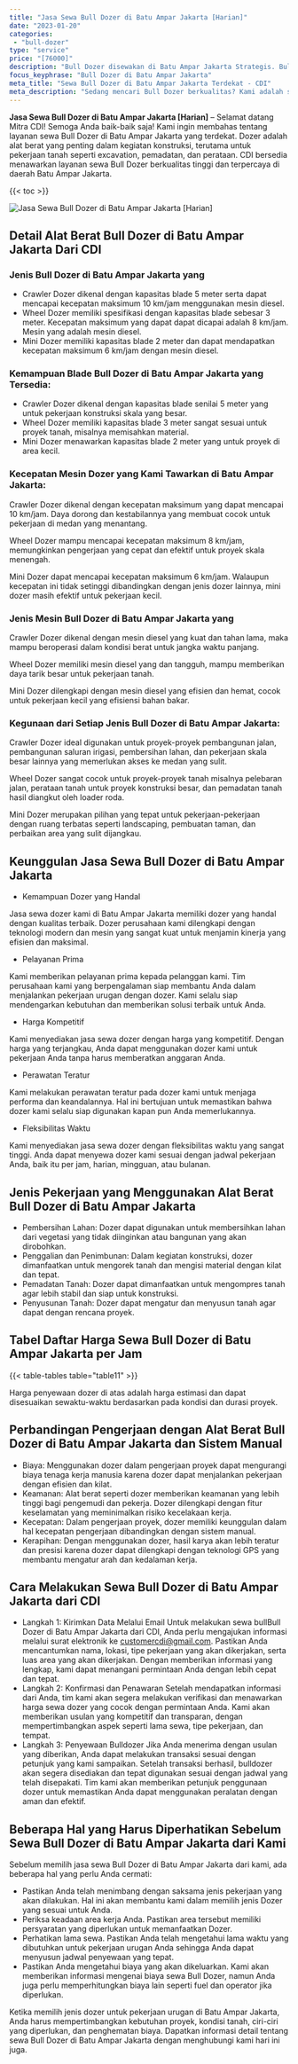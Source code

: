 ```yaml
---
title: "Jasa Sewa Bull Dozer di Batu Ampar Jakarta [Harian]"
date: "2023-01-20"
categories:
 - "bull-dozer"
type: "service"
price: "[76000]"
description: "Bull Dozer disewakan di Batu Ampar Jakarta Strategis. Bull Dozer unggulan untuk kebutuhan proyek konstruksi dengan performa superior. Dapatkan informasi lengkap dengan menghubungi kami."
focus_keyphrase: "Bull Dozer di Batu Ampar Jakarta"
meta_title: "Sewa Bull Dozer di Batu Ampar Jakarta Terdekat - CDI"
meta_description: "Sedang mencari Bull Dozer berkualitas? Kami adalah solusi tepat dengan solusi optimal. Dapatkan penawaran sekarang."
---
```


**Jasa Sewa Bull Dozer di Batu Ampar Jakarta [Harian]** – Selamat datang Mitra CDI! Semoga Anda baik-baik saja! Kami ingin membahas tentang layanan sewa Bull Dozer di Batu Ampar Jakarta yang terdekat. Dozer adalah alat berat yang penting dalam kegiatan konstruksi, terutama untuk pekerjaan tanah seperti excavation, pemadatan, dan perataan. CDI bersedia menawarkan layanan sewa Bull Dozer berkualitas tinggi dan terpercaya di daerah Batu Ampar Jakarta.

{{< toc >}}

![Jasa Sewa Bull Dozer di Batu Ampar Jakarta [Harian]](/images/bull-dozer/bull-dozer-11.jpg)

## Detail Alat Berat Bull Dozer di Batu Ampar Jakarta Dari CDI

### Jenis Bull Dozer di Batu Ampar Jakarta yang

*   Crawler Dozer dikenal dengan kapasitas blade 5 meter serta dapat mencapai kecepatan maksimum 10 km/jam menggunakan mesin diesel.
*   Wheel Dozer memiliki spesifikasi dengan kapasitas blade sebesar 3 meter. Kecepatan maksimum yang dapat dapat dicapai adalah 8 km/jam. Mesin yang adalah mesin diesel.
*   Mini Dozer memiliki kapasitas blade 2 meter dan dapat mendapatkan kecepatan maksimum 6 km/jam dengan mesin diesel.

### Kemampuan Blade Bull Dozer di Batu Ampar Jakarta yang Tersedia:

*   Crawler Dozer dikenal dengan kapasitas blade senilai 5 meter yang untuk pekerjaan konstruksi skala yang besar.
*   Wheel Dozer memiliki kapasitas blade 3 meter sangat sesuai untuk proyek tanah, misalnya memisahkan material.
*   Mini Dozer menawarkan kapasitas blade 2 meter yang untuk proyek di area kecil.

### Kecepatan Mesin Dozer yang Kami Tawarkan di Batu Ampar Jakarta:

Crawler Dozer dikenal dengan kecepatan maksimum yang dapat mencapai 10 km/jam. Daya dorong dan kestabilannya yang membuat cocok untuk pekerjaan di medan yang menantang.

Wheel Dozer mampu mencapai kecepatan maksimum 8 km/jam, memungkinkan pengerjaan yang cepat dan efektif untuk proyek skala menengah.

Mini Dozer dapat mencapai kecepatan maksimum 6 km/jam. Walaupun kecepatan ini tidak setinggi dibandingkan dengan jenis dozer lainnya, mini dozer masih efektif untuk pekerjaan kecil.

### Jenis Mesin Bull Dozer di Batu Ampar Jakarta yang

Crawler Dozer dikenal dengan mesin diesel yang kuat dan tahan lama, maka mampu beroperasi dalam kondisi berat untuk jangka waktu panjang.

Wheel Dozer memiliki mesin diesel yang dan tangguh, mampu memberikan daya tarik besar untuk pekerjaan tanah.

Mini Dozer dilengkapi dengan mesin diesel yang efisien dan hemat, cocok untuk pekerjaan kecil yang efisiensi bahan bakar.

### Kegunaan dari Setiap Jenis Bull Dozer di Batu Ampar Jakarta:

Crawler Dozer ideal digunakan untuk proyek-proyek pembangunan jalan, pembangunan saluran irigasi, pembersihan lahan, dan pekerjaan skala besar lainnya yang memerlukan akses ke medan yang sulit.

Wheel Dozer sangat cocok untuk proyek-proyek tanah misalnya pelebaran jalan, perataan tanah untuk proyek konstruksi besar, dan pemadatan tanah hasil diangkut oleh loader roda.

Mini Dozer merupakan pilihan yang tepat untuk pekerjaan-pekerjaan dengan ruang terbatas seperti landscaping, pembuatan taman, dan perbaikan area yang sulit dijangkau.

## Keunggulan Jasa Sewa Bull Dozer di Batu Ampar Jakarta

*   Kemampuan Dozer yang Handal

Jasa sewa dozer kami di Batu Ampar Jakarta memiliki dozer yang handal dengan kualitas terbaik. Dozer perusahaan kami dilengkapi dengan teknologi modern dan mesin yang sangat kuat untuk menjamin kinerja yang efisien dan maksimal.
*   Pelayanan Prima

Kami memberikan pelayanan prima kepada pelanggan kami. Tim perusahaan kami yang berpengalaman siap membantu Anda dalam menjalankan pekerjaan urugan dengan dozer. Kami selalu siap mendengarkan kebutuhan dan memberikan solusi terbaik untuk Anda.
*   Harga Kompetitif

Kami menyediakan jasa sewa dozer dengan harga yang kompetitif. Dengan harga yang terjangkau, Anda dapat menggunakan dozer kami untuk pekerjaan Anda tanpa harus memberatkan anggaran Anda.
*   Perawatan Teratur

Kami melakukan perawatan teratur pada dozer kami untuk menjaga performa dan keandalannya. Hal ini bertujuan untuk memastikan bahwa dozer kami selalu siap digunakan kapan pun Anda memerlukannya.
*   Fleksibilitas Waktu

Kami menyediakan jasa sewa dozer dengan fleksibilitas waktu yang sangat tinggi. Anda dapat menyewa dozer kami sesuai dengan jadwal pekerjaan Anda, baik itu per jam, harian, mingguan, atau bulanan.

## Jenis Pekerjaan yang Menggunakan Alat Berat Bull Dozer di Batu Ampar Jakarta

*   Pembersihan Lahan: Dozer dapat digunakan untuk membersihkan lahan dari vegetasi yang tidak diinginkan atau bangunan yang akan dirobohkan.
*   Penggalian dan Penimbunan: Dalam kegiatan konstruksi, dozer dimanfaatkan untuk mengorek tanah dan mengisi material dengan kilat dan tepat.
*   Pemadatan Tanah: Dozer dapat dimanfaatkan untuk mengompres tanah agar lebih stabil dan siap untuk konstruksi.
*   Penyusunan Tanah: Dozer dapat mengatur dan menyusun tanah agar dapat dengan rencana proyek.

## Tabel Daftar Harga Sewa Bull Dozer di Batu Ampar Jakarta per Jam

{{< table-tables table="table11" >}}

Harga penyewaan dozer di atas adalah harga estimasi dan dapat disesuaikan sewaktu-waktu berdasarkan pada kondisi dan durasi proyek.

## Perbandingan Pengerjaan dengan Alat Berat Bull Dozer di Batu Ampar Jakarta dan Sistem Manual

*   Biaya: Menggunakan dozer dalam pengerjaan proyek dapat mengurangi biaya tenaga kerja manusia karena dozer dapat menjalankan pekerjaan dengan efisien dan kilat.
*   Keamanan: Alat berat seperti dozer memberikan keamanan yang lebih tinggi bagi pengemudi dan pekerja. Dozer dilengkapi dengan fitur keselamatan yang meminimalkan risiko kecelakaan kerja.
*   Kecepatan: Dalam pengerjaan proyek, dozer memiliki keunggulan dalam hal kecepatan pengerjaan dibandingkan dengan sistem manual.
*   Kerapihan: Dengan menggunakan dozer, hasil karya akan lebih teratur dan presisi karena dozer dapat dilengkapi dengan teknologi GPS yang membantu mengatur arah dan kedalaman kerja.

## Cara Melakukan Sewa Bull Dozer di Batu Ampar Jakarta dari CDI

*   Langkah 1: Kirimkan Data Melalui Email
Untuk melakukan sewa bullBull Dozer di Batu Ampar Jakarta dari CDI, Anda perlu mengajukan informasi melalui surat elektronik ke customercdi@gmail.com. Pastikan Anda mencantumkan nama, lokasi, tipe pekerjaan yang akan dikerjakan, serta luas area yang akan dikerjakan. Dengan memberikan informasi yang lengkap, kami dapat menangani permintaan Anda dengan lebih cepat dan tepat.
*   Langkah 2: Konfirmasi dan Penawaran
Setelah mendapatkan informasi dari Anda, tim kami akan segera melakukan verifikasi dan menawarkan harga sewa dozer yang cocok dengan permintaan Anda. Kami akan memberikan usulan yang kompetitif dan transparan, dengan mempertimbangkan aspek seperti lama sewa, tipe pekerjaan, dan tempat.
*   Langkah 3: Penyewaan Bulldozer
Jika Anda menerima dengan usulan yang diberikan, Anda dapat melakukan transaksi sesuai dengan petunjuk yang kami sampaikan. Setelah transaksi berhasil, bulldozer akan segera disediakan dan tepat digunakan sesuai dengan jadwal yang telah disepakati. Tim kami akan memberikan petunjuk penggunaan dozer untuk memastikan Anda dapat menggunakan peralatan dengan aman dan efektif.

## Beberapa Hal yang Harus Diperhatikan Sebelum Sewa Bull Dozer di Batu Ampar Jakarta dari Kami

Sebelum memilih jasa sewa Bull Dozer di Batu Ampar Jakarta dari kami, ada beberapa hal yang perlu Anda cermati:

*   Pastikan Anda telah menimbang dengan saksama jenis pekerjaan yang akan dilakukan. Hal ini akan membantu kami dalam memilih jenis Dozer yang sesuai untuk Anda.
*   Periksa keadaan area kerja Anda. Pastikan area tersebut memiliki persyaratan yang diperlukan untuk memanfaatkan Dozer.
*   Perhatikan lama sewa. Pastikan Anda telah mengetahui lama waktu yang dibutuhkan untuk pekerjaan urugan Anda sehingga Anda dapat menyusun jadwal penyewaan yang tepat.
*   Pastikan Anda mengetahui biaya yang akan dikeluarkan. Kami akan memberikan informasi mengenai biaya sewa Bull Dozer, namun Anda juga perlu memperhitungkan biaya lain seperti fuel dan operator jika diperlukan.

Ketika memilih jenis dozer untuk pekerjaan urugan di Batu Ampar Jakarta, Anda harus mempertimbangkan kebutuhan proyek, kondisi tanah, ciri-ciri yang diperlukan, dan penghematan biaya. Dapatkan informasi detail tentang sewa Bull Dozer di Batu Ampar Jakarta dengan menghubungi kami hari ini juga.